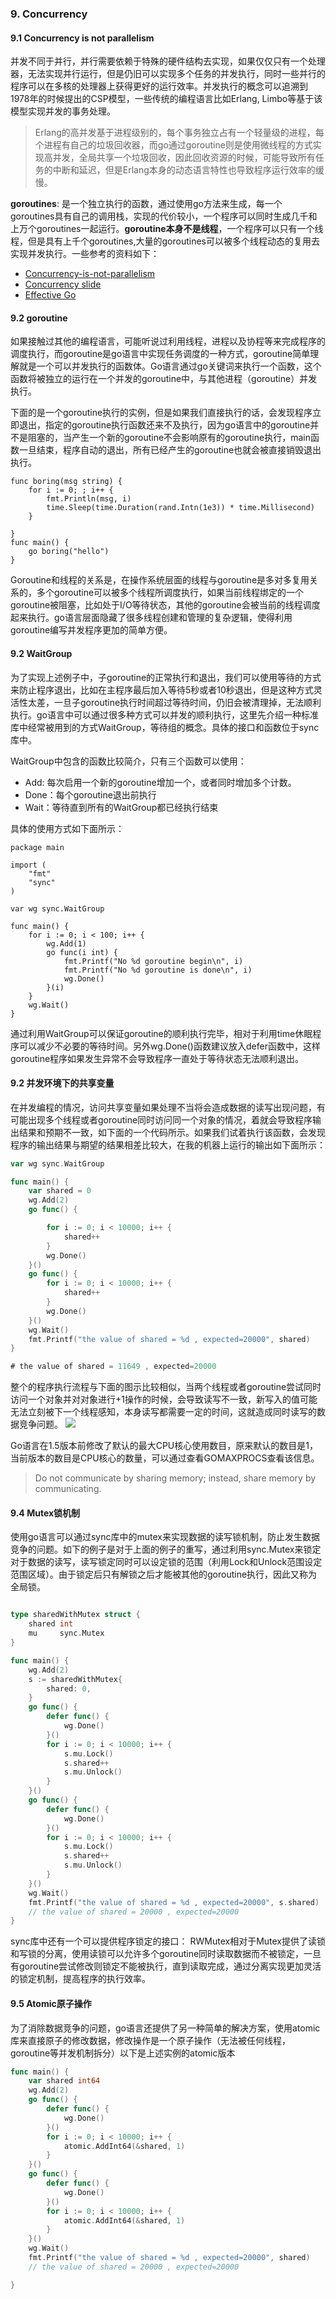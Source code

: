 ### 9. Concurrency

#### 9.1 Concurrency is not parallelism

并发不同于并行，并行需要依赖于特殊的硬件结构去实现，如果仅仅只有一个处理器，无法实现并行运行，但是仍旧可以实现多个任务的并发执行，同时一些并行的程序可以在多核的处理器上获得更好的运行效率。并发执行的概念可以追溯到1978年的时候提出的CSP模型，一些传统的编程语言比如Erlang, Limbo等基于该模型实现并发的事务处理。

> Erlang的高并发基于进程级别的，每个事务独立占有一个轻量级的进程，每个进程有自己的垃圾回收器，而go通过goroutine则是使用微线程的方式实现高并发，全局共享一个垃圾回收，因此回收资源的时候，可能导致所有任务的中断和延迟，但是Erlang本身的动态语言特性也导致程序运行效率的缓慢。

**goroutines**: 是一个独立执行的函数，通过使用go方法来生成，每一个goroutines具有自己的调用栈，实现的代价较小，一个程序可以同时生成几千和上万个goroutines一起运行。**goroutine本身不是线程**，一个程序可以只有一个线程，但是具有上千个goroutines,大量的goroutines可以被多个线程动态的复用去实现并发执行。一些参考的资料如下：


- [Concurrency-is-not-parallelism](https://blog.golang.org/concurrency-is-not-parallelism)
- [Concurrency slide](https://talks.golang.org/2012/concurrency.slide)
- [Effective Go](https://golang.org/doc/effective_go.html#concurrency)


#### 9.2 goroutine

如果接触过其他的编程语言，可能听说过利用线程，进程以及协程等来完成程序的调度执行，而goroutine是go语言中实现任务调度的一种方式，goroutine简单理解就是一个可以并发执行的函数体。Go语言通过go关键词来执行一个函数，这个函数将被独立的运行在一个并发的goroutine中，与其他进程（goroutine）并发执行。

下面的是一个goroutine执行的实例，但是如果我们直接执行的话，会发现程序立即退出，指定的goroutine执行函数还来不及执行，因为go语言中的goroutine并不是阻塞的，当产生一个新的goroutine不会影响原有的goroutine执行，main函数一旦结束，程序自动的退出，所有已经产生的goroutine也就会被直接销毁退出执行。

```golang
func boring(msg string) {
	for i := 0; ; i++ {
		fmt.Println(msg, i)
		time.Sleep(time.Duration(rand.Intn(1e3)) * time.Millisecond)
	}

}
func main() {
    go boring("hello")
}
```

Goroutine和线程的关系是，在操作系统层面的线程与goroutine是多对多复用关系的，多个goroutine可以被多个线程所调度执行，如果当前线程绑定的一个goroutine被阻塞，比如处于I/O等待状态，其他的goroutine会被当前的线程调度起来执行。go语言层面隐藏了很多线程创建和管理的复杂逻辑，使得利用goroutine编写并发程序更加的简单方便。

#### 9.2 WaitGroup

为了实现上述例子中，子goroutine的正常执行和退出，我们可以使用等待的方式来防止程序退出，比如在主程序最后加入等待5秒或者10秒退出，但是这种方式灵活性太差，一旦子goroutine执行时间超过等待时间，仍旧会被清理掉，无法顺利执行。go语言中可以通过很多种方式可以并发的顺利执行，这里先介绍一种标准库中经常被用到的方式WaitGroup，等待组的概念。具体的接口和函数位于sync库中。

WaitGroup中包含的函数比较简介，只有三个函数可以使用：
- Add: 每次启用一个新的goroutine增加一个，或者同时增加多个计数。
- Done：每个goroutine退出前执行
- Wait：等待直到所有的WaitGroup都已经执行结束

具体的使用方式如下面所示： 

```golang
package main

import (
	"fmt"
	"sync"
)

var wg sync.WaitGroup

func main() {
	for i := 0; i < 100; i++ {
		wg.Add(1)
		go func(i int) {
			fmt.Printf("No %d goroutine begin\n", i)
			fmt.Printf("No %d goroutine is done\n", i)
			wg.Done()
		}(i)
	}
	wg.Wait()
}
```

通过利用WaitGroup可以保证goroutine的顺利执行完毕，相对于利用time休眠程序可以减少不必要的等待时间。另外wg.Done()函数建议放入defer函数中，这样goroutine程序如果发生异常不会导致程序一直处于等待状态无法顺利退出。


#### 9.2 并发环境下的共享变量

在并发编程的情况，访问共享变量如果处理不当将会造成数据的读写出现问题，有可能出现多个线程或者goroutine同时访问同一个对象的情况，着就会导致程序输出结果和预期不一致，如下面的一个代码所示。如果我们试着执行该函数，会发现程序的输出结果与期望的结果相差比较大，在我的机器上运行的输出如下面所示：
```go
var wg sync.WaitGroup

func main() {
	var shared = 0
	wg.Add(2)
	go func() {

		for i := 0; i < 10000; i++ {
			shared++
		}
		wg.Done()
	}()
	go func() {
		for i := 0; i < 10000; i++ {
			shared++
		}
		wg.Done()
	}()
	wg.Wait()
	fmt.Printf("the value of shared = %d , expected=20000", shared)
}

# the value of shared = 11649 , expected=20000
```


整个的程序执行流程与下面的图示比较相似，当两个线程或者goroutine尝试同时访问一个对象并对对象进行+1操作的时候，会导致读写不一致，新写入的值可能无法立刻被下一个线程感知，本身读写都需要一定的时间，这就造成同时读写的数据竞争问题。
![](http://syshex.files.wordpress.com/2011/10/thread-concurrency.png)

Go语言在1.5版本前修改了默认的最大CPU核心使用数目，原来默认的数目是1，当前版本的数目是CPU核心的数量，可以通过查看GOMAXPROCS查看该信息。


> Do not communicate by sharing memory; instead, share memory by communicating.


#### 9.4 Mutex锁机制

使用go语言可以通过sync库中的mutex来实现数据的读写锁机制，防止发生数据竞争的问题。如下的例子是对于上面的例子的重写，通过利用sync.Mutex来锁定对于数据的读写，读写锁定同时可以设定锁的范围（利用Lock和Unlock范围设定范围区域）。由于锁定后只有解锁之后才能被其他的goroutine执行，因此又称为全局锁。

```go

type sharedWithMutex struct {
	shared int
	mu     sync.Mutex
}

func main() {
	wg.Add(2)
	s := sharedWithMutex{
		shared: 0,
	}
	go func() {
		defer func() {
			wg.Done()
		}()
		for i := 0; i < 10000; i++ {
			s.mu.Lock()
			s.shared++
			s.mu.Unlock()
		}
	}()
	go func() {
		defer func() {
			wg.Done()
		}()
		for i := 0; i < 10000; i++ {
			s.mu.Lock()
			s.shared++
			s.mu.Unlock()
		}
	}()
	wg.Wait()
	fmt.Printf("the value of shared = %d , expected=20000", s.shared)
	// the value of shared = 20000 , expected=20000
}

```

sync库中还有一个可以提供程序锁定的接口： RWMutex相对于Mutex提供了读锁和写锁的分离，使用读锁可以允许多个goroutine同时读取数据而不被锁定，一旦有goroutine尝试修改则锁定不能被执行，直到读取完成，通过分离实现更加灵活的锁定机制，提高程序的执行效率。

#### 9.5 Atomic原子操作

为了消除数据竞争的问题，go语言还提供了另一种简单的解决方案，使用atomic库来直接原子的修改数据，修改操作是一个原子操作（无法被任何线程，goroutine等并发机制拆分）以下是上述实例的atomic版本
```go
func main() {
	var shared int64
	wg.Add(2)
	go func() {
		defer func() {
			wg.Done()
		}()
		for i := 0; i < 10000; i++ {
			atomic.AddInt64(&shared, 1)
		}
	}()
	go func() {
		defer func() {
			wg.Done()
		}()
		for i := 0; i < 10000; i++ {
			atomic.AddInt64(&shared, 1)
		}
	}()
	wg.Wait()
	fmt.Printf("the value of shared = %d , expected=20000", shared)
	// the value of shared = 20000 , expected=20000

}
```

